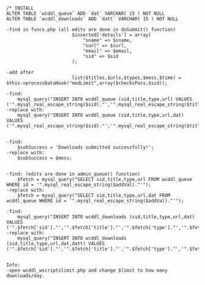 	/* INSTALL
	ALTER TABLE `wcddl_queue` ADD `dat` VARCHAR( 15 ) NOT NULL 
	ALTER TABLE `wcddl_downloads` ADD `datt` VARCHAR( 15 ) NOT NULL 
	
	-find in funcs.php (all edits are done in doSubmit() function)
							$inserted['details'] = array(
								"sname" => $sname,
								"surl" => $surl,
								"email" => $email,
								"sid" => $sid
							);
							
	-add after
							list($titles,$urls,$types,$mess,$time) = $this->processDataHook("modLimit",array($checksPass,$sid));
	
	-find:
		mysql_query("INSERT INTO wcddl_queue (sid,title,type,url) VALUES ('".mysql_real_escape_string($sid)."','".mysql_real_escape_string($titles[$i])."','".mysql_real_escape_string($types[$i])."','".mysql_real_escape_string($urls[$i])."')");
	-replace with:
		mysql_query("INSERT INTO wcddl_queue (sid,title,type,url,dat) VALUES ('".mysql_real_escape_string($sid)."','".mysql_real_escape_string($titles[$i])."','".mysql_real_escape_string($types[$i])."','".mysql_real_escape_string($urls[$i])."',".$time.")");
		
		
	-find:
		$subSuccess = 'Downloads submitted successfully!';
	-replace with:
		$subSuccess = $mess;
	
	
	-find: (edits are done in admin_queue() function)
		$fetch = mysql_query("SELECT sid,title,type,url FROM wcddl_queue WHERE id = '".mysql_real_escape_string($addVal)."'");
	-replace with:
		$fetch = mysql_query("SELECT sid,title,type,url,dat FROM wcddl_queue WHERE id = '".mysql_real_escape_string($addVal)."'");
	
	-find:
		mysql_query("INSERT INTO wcddl_downloads (sid,title,type,url,dat) VALUES ('".$fetch['sid']."','".$fetch['title']."','".$fetch['type']."','".$fetch['url']."','".time()."')");
	-replace with: 
		mysql_query("INSERT INTO wcddl_downloads (sid,title,type,url,dat,datt) VALUES ('".$fetch['sid']."','".$fetch['title']."','".$fetch['type']."','".$fetch['url']."','".time()."','".$fetch['dat']."',)");
				
				
	Info:
	-open wcddl_wscriptslimit.php and change $limit to how many downloads/day.
